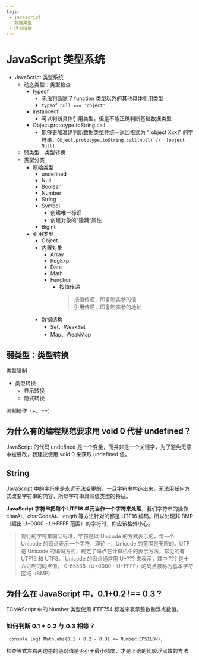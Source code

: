 ```yaml
---
tags:
 - javascript
 - 数据类型
 - 浮点精确
---
```

# JavaScript 类型系统

- JavaScript 类型系统
  - 动态类型：类型检查
    - typeof
      - 无法判断除了 function 类型以外的其他具体引用类型
      - `typeof null === 'object'`
    - instanceof
      - 可以判断具体引用类型，但是不能正确判断基础数据类型
    - Object.prototype.toString.call
      - 能够更加准确判断数据类型并统一返回格式为 “[object Xxx]” 的字符串，`Object.prototype.toString.call(null) // '[object Null]'`
  - 弱类型：类型转换
  - 类型分类
    - 原始类型
      - undefined
      - Null
      - Boolean
      - Number
      - String
      - Symbol
        - 创建唯一标识
        - 创建对象的“隐藏”属性
      - BigInt
    - 引用类型
      - Object
      - 内置对象
        - Array
        - RegExp
        - Date
        - Math
        - Function
          - 按值传递
            > 按值传递，即复制实参的值  
            > 引用传递，即复制实参的地址
      - 数据结构
        - Set、WeakSet
        - Map、WeakMap

## 弱类型：类型转换

类型强制

- 类型转换
  - 显示转换
  - 隐式转换

强制操作（+、==）

## 为什么有的编程规范要求用 void 0 代替 undefined？

JavaScript 的代码 undefined 是一个变量，而并非是一个关键字，为了避免无意中被篡改，我建议使用 void 0 来获取 undefined 值。

## String

JavaScript 中的字符串是永远无法变更的，一旦字符串构造出来，无法用任何方式改变字符串的内容，所以字符串具有值类型的特征。

**JavaScript 字符串把每个 UTF16 单元当作一个字符来处理**，我们字符串的操作 charAt、charCodeAt、length 等方法针对的都是 UTF16 编码。所以处理非 BMP（超出 U+0000 - U+FFFF 范围）的字符时，你应该格外小心。

> 现行的字符集国际标准，字符是以 Unicode 的方式表示的，每一个 Unicode 的码点表示一个字符，理论上，Unicode 的范围是无限的。UTF 是 Unicode 的编码方式，规定了码点在计算机中的表示方法，常见的有 UTF16 和 UTF8。 Unicode 的码点通常用 U+??? 来表示，其中 ??? 是十六进制的码点值。 0-65536（U+0000 - U+FFFF）的码点被称为基本字符区域（BMP）

## 为什么在 JavaScript 中，0.1+0.2 !== 0.3 ?

ECMAScript 中的 Number 类型使用 IEEE754 标准来表示整数和浮点数值。

### 如何判断 0.1 + 0.2 与 0.3 相等？

 ` console.log( Math.abs(0.1 + 0.2 - 0.3) <= Number.EPSILON);`

检查等式左右两边差的绝对值是否小于最小精度，才是正确的比较浮点数的方法